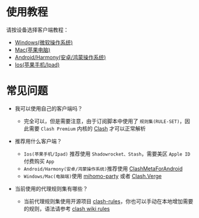 # 使用教程

请按设备选择客户端教程：

- [Windows(微软操作系统)](/windows/README.md)
- [Mac(苹果电脑)](/mac/README.md)
- [Android/Harmony(安卓/鸿蒙操作系统)](/android/README.md)
- [Ios(苹果手机/Ipad)](/ios/README.md)

# 常见问题
- 我可以使用自己的客户端吗？
  - 完全可以，但是需要注意，由于订阅脚本中使用了 `规则集(RULE-SET)`，因此需要 `Clash Premium` 内核的 [Clash](https://clash.wiki/) 才可以正常解析
- 推荐用什么客户端？
  - `Ios(苹果手机/Ipad)` 推荐使用 `Shadowrocket、Stash`，需要美区 `Apple ID` 付费购买 `App`
  - `Android/Harmony(安卓/鸿蒙操作系统)`推荐使用 [ClashMetaForAndroid](https://github.com/MetaCubeX/ClashMetaForAndroid/releases)
  - `Windows/Mac(电脑端)`使用 [mihomo-party](https://github.com/mihomo-party-org/mihomo-party/releases) 或者 [Clash.Verge](https://github.com/clash-verge-rev/clash-verge-rev/releases)

- 当前使用的代理规则集有哪些？
  - 当前代理规则集使用开源项目 [clash-rules](https://github.com/Loyalsoldier/clash-rules)，你也可以手动在本地增加需要的规则，语法请参考 [clash wiki rules](https://clash.wiki/configuration/rules.html)